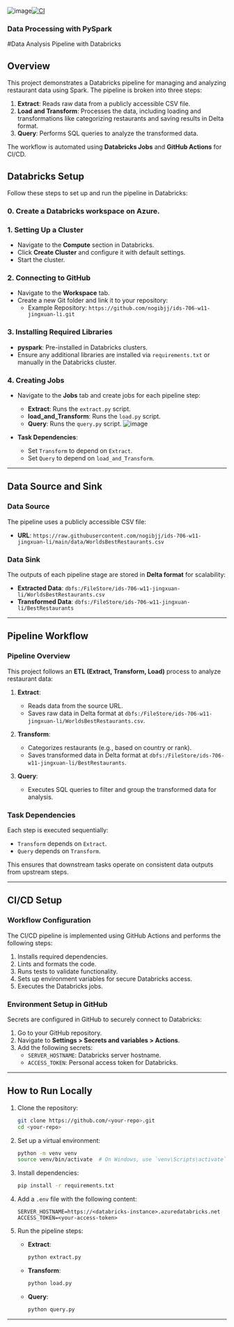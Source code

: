 ![image](https://github.com/user-attachments/assets/f1edc01e-c6f3-4078-a166-5e8116db3ec8)[![CI](https://github.com/nogibjj/ids-706-w11-jingxuan-li/actions/workflows/cicd.yml/badge.svg)](https://github.com/nogibjj/ids-706-w11-jingxuan-li/actions/workflows/cicd.yml)
### Data Processing with PySpark
#Data Analysis Pipeline with Databricks

## Overview
This project demonstrates a Databricks pipeline for managing and analyzing restaurant data using Spark. The pipeline is broken into three steps:

1. **Extract**: Reads raw data from a publicly accessible CSV file.
2. **Load and Transform**: Processes the data, including loading and transformations like categorizing restaurants and saving results in Delta format.
3. **Query**: Performs SQL queries to analyze the transformed data.

The workflow is automated using **Databricks Jobs** and **GitHub Actions** for CI/CD.

## Databricks Setup
Follow these steps to set up and run the pipeline in Databricks:
### 0. Create a Databricks workspace on Azure.

### 1. Setting Up a Cluster
- Navigate to the **Compute** section in Databricks.
- Click **Create Cluster** and configure it with default settings.
- Start the cluster.

### 2. Connecting to GitHub
- Navigate to the **Workspace** tab.
- Create a new Git folder and link it to your repository:
  - Example Repository: `https://github.com/nogibjj/ids-706-w11-jingxuan-li.git`

### 3. Installing Required Libraries
- **pyspark**: Pre-installed in Databricks clusters.
- Ensure any additional libraries are installed via `requirements.txt` or manually in the Databricks cluster.

### 4. Creating Jobs
- Navigate to the **Jobs** tab and create jobs for each pipeline step:
  - **Extract**: Runs the `extract.py` script.
  - **load_and_Transform**: Runs the `load.py` script.
  - **Query**: Runs the `query.py` script.
     ![image](https://github.com/user-attachments/assets/4d49c7ed-e1e3-488f-adb2-766e2c4661a9)


- **Task Dependencies**:
  - Set `Transform` to depend on `Extract`.
  - Set `Query` to depend on `load_and_Transform`.

---

## Data Source and Sink

### Data Source
The pipeline uses a publicly accessible CSV file:
- **URL**: `https://raw.githubusercontent.com/nogibjj/ids-706-w11-jingxuan-li/main/data/WorldsBestRestaurants.csv`

### Data Sink
The outputs of each pipeline stage are stored in **Delta format** for scalability:
- **Extracted Data**: `dbfs:/FileStore/ids-706-w11-jingxuan-li/WorldsBestRestaurants.csv`
- **Transformed Data**: `dbfs:/FileStore/ids-706-w11-jingxuan-li/BestRestaurants`

---

## Pipeline Workflow

### **Pipeline Overview**
This project follows an **ETL (Extract, Transform, Load)** process to analyze restaurant data:

1. **Extract**:
   - Reads data from the source URL.
   - Saves raw data in Delta format at `dbfs:/FileStore/ids-706-w11-jingxuan-li/WorldsBestRestaurants.csv`.

2. **Transform**:
   - Categorizes restaurants (e.g., based on country or rank).
   - Saves transformed data in Delta format at `dbfs:/FileStore/ids-706-w11-jingxuan-li/BestRestaurants`.

3. **Query**:
   - Executes SQL queries to filter and group the transformed data for analysis.

### **Task Dependencies**
Each step is executed sequentially:
- `Transform` depends on `Extract`.
- `Query` depends on `Transform`.

This ensures that downstream tasks operate on consistent data outputs from upstream steps.

---

## CI/CD Setup

### **Workflow Configuration**
The CI/CD pipeline is implemented using GitHub Actions and performs the following steps:
1. Installs required dependencies.
2. Lints and formats the code.
3. Runs tests to validate functionality.
4. Sets up environment variables for secure Databricks access.
5. Executes the Databricks jobs.

### **Environment Setup in GitHub**
Secrets are configured in GitHub to securely connect to Databricks:

1. Go to your GitHub repository.
2. Navigate to **Settings > Secrets and variables > Actions**.
3. Add the following secrets:
   - `SERVER_HOSTNAME`: Databricks server hostname.
   - `ACCESS_TOKEN`: Personal access token for Databricks.

---

## How to Run Locally
1. Clone the repository:
   ```bash
   git clone https://github.com/<your-repo>.git
   cd <your-repo>
   ```
2. Set up a virtual environment:
   ```bash
   python -m venv venv
   source venv/bin/activate  # On Windows, use `venv\Scripts\activate`
   ```
3. Install dependencies:
   ```bash
   pip install -r requirements.txt
   ```
4. Add a `.env` file with the following content:
   ```
   SERVER_HOSTNAME=https://<databricks-instance>.azuredatabricks.net
   ACCESS_TOKEN=<your-access-token>
   ```

5. Run the pipeline steps:
   - **Extract**:
     ```bash
     python extract.py
     ```
   - **Transform**:
     ```bash
     python load.py
     ```
   - **Query**:
     ```bash
     python query.py
     ```

---
